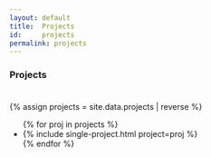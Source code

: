 ```yaml
---
layout: default
title:  Projects
id:     projects
permalink: projects
---
```


<div class="container">
  <section class="row projects-search section-block">
    <div class="col m7">
      <h3>Projects</h3>
    </div>
    <div class="col m5" style="visibility:hidden">
      <input id="projects-search-input" class="search-input" type="text" placeholder="Search Projects">
      <i class="fa fa-search" aria-hidden="true"></i>
    </div>
  </section>

  <section class="row">
    <div class="col m8">
      <div class="projects-search-results">
        {% assign projects = site.data.projects | reverse %}
        <ul>
          {% for proj in projects %}
          <li class="m12 strategy-project-info">
            {% include single-project.html project=proj %}
          </li>
          {% endfor %}
        </ul>
      </div>
    </div>
    <div class="col m4 projects-search-facets">
    </div>
  </section>
</div>

<div class="row container repos"></div>
 